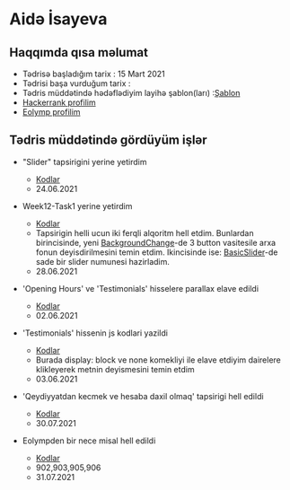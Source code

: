 # Aidə İsayeva
## Haqqımda qısa məlumat
- Tədrisə başladığım tarix : 15 Mart 2021
- Tədrisi başa vurduğum tarix :
- Tədris müddətində hədəflədiyim layihə şablon(ları) :[Şablon](http://jellydemos.com/html/elixir/index-multipage.html)
- [Hackerrank profilim](https://www.hackerrank.com/aidaisayeva)
- [Eolymp profilim](https://www.e-olymp.com/az/users/isayeva_a)

## Tədris müddətində gördüyüm işlər

- "Slider" tapsirigini yerine yetirdim
    - [Kodlar](https://github.com/aideisayevaa/PragmatechFoundationProject/tree/main/Algorithms/Slider)
    - 24.06.2021


- Week12-Task1 yerine yetirdim
    - [Kodlar](https://github.com/aideisayevaa/PragmatechFoundationProject/tree/main/Algorithms/Task(29.06.21))
    - Tapsirigin helli ucun iki ferqli alqoritm hell etdim. Bunlardan birincisinde, yeni [BackgroundChange](https://github.com/aideisayevaa/PragmatechFoundationProject/tree/main/Algorithms/Task(29.06.21)/BackgroundChange)-de 3 button vasitesile arxa fonun deyisdirilmesini temin etdim. Ikincisinde ise: [BasicSlider](https://github.com/aideisayevaa/PragmatechFoundationProject/tree/main/Algorithms/Task(29.06.21)/BasicSlider)-de sade bir slider numunesi hazirladim. 
    - 28.06.2021

- 'Opening Hours' ve 'Testimonials' hisselere parallax elave edildi
    - [Kodlar](https://github.com/aideisayevaa/PragmatechFoundationProject/tree/main/ProjectFrontEnd)
    - 02.06.2021

- 'Testimonials' hissenin js kodlari yazildi
    - [Kodlar](https://github.com/aideisayevaa/PragmatechFoundationProject/tree/main/ProjectFrontEnd)
    - Burada display: block ve none komekliyi ile elave etdiyim dairelere klikleyerek metnin deyismesini temin etdim
    - 03.06.2021

- 'Qeydiyyatdan kecmek ve hesaba daxil olmaq' tapsirigi hell edildi
    - [Kodlar](https://github.com/aideisayevaa/PragmatechFoundationProject/blob/main/Algorithms/PythonTaskGIthub.py)
    - 30.07.2021

- Eolympden bir nece misal hell edildi
    - [Kodlar](https://github.com/aideisayevaa/PragmatechFoundationProject/blob/main/Algorithms/eolymp/app.py)
    - 902,903,905,906
    - 31.07.2021


